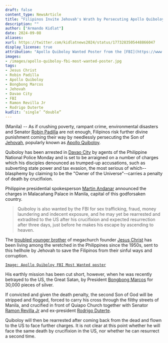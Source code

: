 ```yaml
---
draft: false
content_type: NewsArticle
title: "Filipinos Invite Jehovah's Wrath by Persecuting Apollo Quiboloy, the Son of God"
description: ""
author: ["Armando Kidlat"]
date: 2024-09-08
aliases:
xurl: https://twitter.com/kidlatnews2024/status/1773283505448866047
display_license: true
attribution: "Apollo Quiboloy Wanted Poster from the [FBI](https://www.fbi.gov/wanted/human-trafficking/apollo-carreon-quiboloy)."
images:
- /images/apollo-quiboloy-fbi-most-wanted-poster.jpg
tags:
- Jesus Christ
- Robin Padilla
- Apollo Quiboloy
- Bongbong Marcos
- Jehovah
- Davao City
- FBI
- Ramon Revilla Jr
- Rodrigo Duterte
kudlit: ‘single’ “double”
---
```

(Manila) -- As if crushing poverty, rampant crime, environmental disasters and Senator [Robin Padilla](/tags/robin-padilla) are not enough, Filipinos risk further divine punishment coming their way by needlessly persecuting the Son of [Jehovah](/tags/jehovah), popularly known as [Apollo Quiboloy](/tags/apollo-quiboloy).

Quiboloy has been arrested in [Davao City](/tags/davao-city) by agents of the Philippine National Police Monday and is set to be arraigned on a number of charges which his disciples denounced as trumped-up accusations, such as subverting state power and tax evasion, the most serious of which--blasphemy by claiming to be the "Owner of the Universe"--carries a penalty of death by crucifixion.

Philippine presidential spokesperson [Martin Andanar](/tags/martin-andanar) announced the charges in Malacañang Palace in Manila, capital of this godforsaken country.

>Quiboloy is also wanted by the FBI for sex trafficking, fraud, money laundering and indecent exposure, and he may yet be rearrested and extradited to the US after his crucifixion and expected resurrection after three days, just before he makes his escape by ascending to heaven.

The [troubled younger brother](/news/jesus-christ-confirms-sibling-apollo-quiboloys-divinity-inferiority-complex/) of megachurch founder [Jesus Christ](/tags/jesus-christ) has been living among the wretched in the Philippines since the 1950s, sent to this hellhole by Jehovah to save the Filipinos from their sinful ways and corruption.

[`Image: Apollo Quiboloy FBI Most Wanted poster`](/images/apollo-quiboloy-fbi-most-wanted-poster.jpg)

His earthly mission has been cut short, however, when he was recently betrayed to the US, the Great Satan, by President [Bongbong Marcos](/tags/bongbong-marcos) for 30,000 pieces of silver.

If convicted and given the death penalty, the second Son of God will be stripped and flogged, forced to carry his cross through the filthy streets of Manila, and crucified in front of Quiapo Church together with Senator [Ramon Revilla Jr](/tags/ramon-revilla-jr/) and ex-president [Rodrigo Duterte](/tags/rodrigo-duterte/).

Quiboloy will then be rearrested after coming back from the dead and flown to the US to face further charges. It is not clear at this point whether he will face the same death by crucifixion in the US, nor whether he can resurrect a second time.
